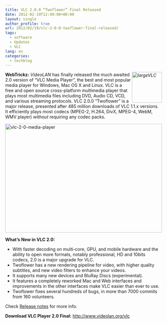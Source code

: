 ```yaml
---
title: VLC 2.0.0 “Twoflower” Final Released
date: 2012-02-19T12:49:00+00:00
layout: single
author_profile: true
url: 2012/02/19/vlc-2-0-0-twoflower-final-released/
tags:
  - software
  - Updates
  - VLC
lang: en
categories: 
  - techblog
---
```

[_<img title="largeVLC" border="0" alt="largeVLC" align="right" src="http://lh5.ggpht.com/-LkwOrth6Tvw/T0DpaoraJPI/AAAAAAAAE4Q/lWmZixihMiI/largeVLC_thumb%25255B5%25255D.png?imgmax=800" width="96" height="99" />_](http://lh3.ggpht.com/-m-JabhdajIQ/T0DpWOsKNuI/AAAAAAAAE4I/9yLStT9w_Sg/s1600-h/largeVLC%25255B11%25255D.png)**WebTrickz:** _VideoLAN_ has finally released the much awaited 2.0 version of “VLC Media Player”, the best and most popular media player for Windows, Mac OS X and Linux. VLC is a free and open source cross-platform multimedia player that plays most multimedia files including DVD, Audio CD, VCD, and various streaming protocols. VLC 2.0.0 “Twoflower” is a major release, presented after 485 million downloads of VLC 1.1.x versions. It efficiently plays most codecs (MPEG-2, H.264, DivX, MPEG-4, WebM, WMV player) _without_ requiring any codec packs. 

[<img title="vlc-2-0-media-player" border="0" alt="vlc-2-0-media-player" src="http://lh5.ggpht.com/-RRMCa0aNvPk/T0DpjPMkyzI/AAAAAAAAE4g/Jkk789ejLMo/vlc-2-0-media-player_thumb%25255B8%25255D.jpg?imgmax=800" width="504" height="350" />](http://lh3.ggpht.com/-rJ9tbESBOeI/T0DpfMSGiyI/AAAAAAAAE4Y/dbDgY_93UwE/s1600-h/vlc-2-0-media-player%25255B12%25255D.jpg) 

**What’s New in VLC 2.0:** 

  * With faster decoding on multi-core, GPU, and mobile hardware and the ability to open more formats, notably professional, HD and 10bits codecs, 2.0 is a major upgrade for VLC. 
  * Twoflower has a new rendering pipeline for video, with higher quality subtitles, and new video filters to enhance your videos. 
  * It supports many new devices and BluRay Discs (experimental). 
  * It features a completely reworked Mac and Web interfaces and improvements in the other interfaces make VLC easier than ever to use. 
  * Twoflower fixes several hundreds of bugs, in more than 7000 commits from 160 volunteers.

Check [Release notes](http://www.videolan.org/vlc/releases/2.0.0.html) for more info. 

**Download VLC Player 2.0 Final:** <http://www.videolan.org/vlc>